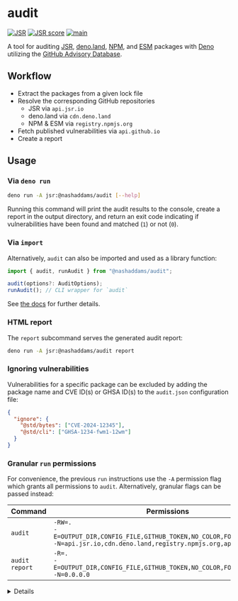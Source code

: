 # audit

[![JSR](https://jsr.io/badges/@nashaddams/audit)](https://jsr.io/@nashaddams/audit)
[![JSR score](https://jsr.io/badges/@nashaddams/audit/score)](https://jsr.io/@nashaddams/audit)
[![main](https://github.com/nashaddams/audit/actions/workflows/tests.yml/badge.svg)](https://github.com/nashaddams/audit/actions)

A tool for auditing [JSR](https://jsr.io), [deno.land](https://deno.land/x),
[NPM](https://www.npmjs.com), and [ESM](https://esm.sh) packages with
[Deno](https://deno.com) utilizing the
[GitHub Advisory Database](https://github.com/advisories).

## Workflow

- Extract the packages from a given lock file
- Resolve the corresponding GitHub repositories
  - JSR via `api.jsr.io`
  - deno.land via `cdn.deno.land`
  - NPM & ESM via `registry.npmjs.org`
- Fetch published vulnerabilities via `api.github.io`
- Create a report

## Usage

### Via `deno run`

```sh
deno run -A jsr:@nashaddams/audit [--help]
```

Running this command will print the audit results to the console, create a
report in the output directory, and return an exit code indicating if
vulnerabilities have been found and matched (`1`) or not (`0`).

### Via `import`

Alternatively, `audit` can also be imported and used as a library function:

```ts
import { audit, runAudit } from "@nashaddams/audit";

audit(options?: AuditOptions);
runAudit(); // CLI wrapper for `audit`
```

See [the docs](https://jsr.io/@nashaddams/audit/doc) for further details.

### HTML report

The `report` subcommand serves the generated audit report:

```sh
deno run -A jsr:@nashaddams/audit report
```

### Ignoring vulnerabilities

Vulnerabilities for a specific package can be excluded by adding the package
name and CVE ID(s) or GHSA ID(s) to the `audit.json` configuration file:

```json
{
  "ignore": {
    "@std/bytes": ["CVE-2024-12345"],
    "@std/cli": ["GHSA-1234-fwm1-12wm"]
  }
}
```

### Granular `run` permissions

For convenience, the previous `run` instructions use the `-A` permission flag
which grants all permissions to `audit`. Alternatively, granular flags can be
passed instead:

| Command        | Permissions                                                                                                                                        |
| -------------- | -------------------------------------------------------------------------------------------------------------------------------------------------- |
| `audit`        | `-RW=.`<br/>`-E=OUTPUT_DIR,CONFIG_FILE,GITHUB_TOKEN,NO_COLOR,FORCE_COLOR,TERM`<br/>`-N=api.jsr.io,cdn.deno.land,registry.npmjs.org,api.github.com` |
| `audit report` | `-R=.`<br/>`-E=OUTPUT_DIR,CONFIG_FILE,GITHUB_TOKEN,NO_COLOR,FORCE_COLOR,TERM`<br/>`-N=0.0.0.0`                                                     |

<details>

<summary>Details</summary>

| Permission                                                         | Usage                                                                                      |
| ------------------------------------------------------------------ | ------------------------------------------------------------------------------------------ |
| `-R=.`                                                             | Read the lock file and audit report.                                                       |
| `-W=.`                                                             | Write the audit report.                                                                    |
| `-E=OUTPUT_DIR,CONFIG_FILE,GITHUB_TOKEN,NO_COLOR,FORCE_COLOR,TERM` | Used for audit configurations, authenticated GitHub API requests and the terminal spinner. |
| `-N=api.jsr.io,cdn.deno.land,registry.npmjs.org,api.github.com`    | Fetch the package information, and GitHub security advisories.                             |
| `-N=0.0.0.0`                                                       | Serve the generated audit report.                                                          |

</details>
